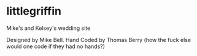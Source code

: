 littlegriffin
=============

Mike's and Kelsey's wedding site

Designed by Mike Bell. Hand Coded by Thomas Berry (how the fuck else would one code if they had no hands?)
